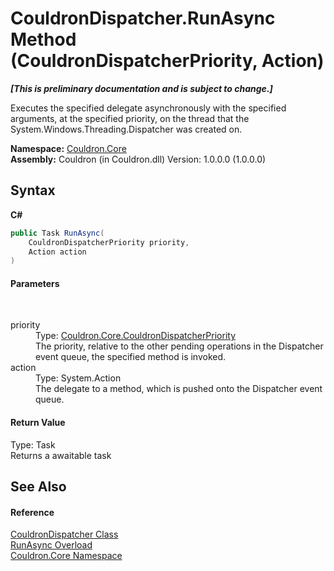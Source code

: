 # CouldronDispatcher.RunAsync Method (CouldronDispatcherPriority, Action)
 _**\[This is preliminary documentation and is subject to change.\]**_

Executes the specified delegate asynchronously with the specified arguments, at the specified priority, on the thread that the System.Windows.Threading.Dispatcher was created on.

**Namespace:**&nbsp;<a href="N_Couldron_Core">Couldron.Core</a><br />**Assembly:**&nbsp;Couldron (in Couldron.dll) Version: 1.0.0.0 (1.0.0.0)

## Syntax

**C#**<br />
``` C#
public Task RunAsync(
	CouldronDispatcherPriority priority,
	Action action
)
```


#### Parameters
&nbsp;<dl><dt>priority</dt><dd>Type: <a href="T_Couldron_Core_CouldronDispatcherPriority">Couldron.Core.CouldronDispatcherPriority</a><br />The priority, relative to the other pending operations in the Dispatcher event queue, the specified method is invoked.</dd><dt>action</dt><dd>Type: System.Action<br />The delegate to a method, which is pushed onto the Dispatcher event queue.</dd></dl>

#### Return Value
Type: Task<br />Returns a awaitable task

## See Also


#### Reference
<a href="T_Couldron_Core_CouldronDispatcher">CouldronDispatcher Class</a><br /><a href="Overload_Couldron_Core_CouldronDispatcher_RunAsync">RunAsync Overload</a><br /><a href="N_Couldron_Core">Couldron.Core Namespace</a><br />